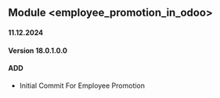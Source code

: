 ## Module <employee_promotion_in_odoo>

#### 11.12.2024
#### Version 18.0.1.0.0
#### ADD
- Initial Commit For Employee Promotion
